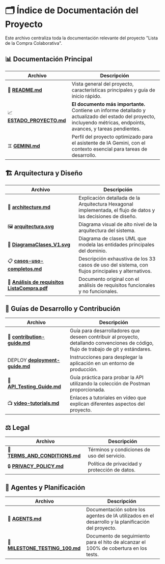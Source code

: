 # 🗂️ Índice de Documentación del Proyecto

Este archivo centraliza toda la documentación relevante del proyecto "Lista de la Compra Colaborativa".

## 📊 **Documentación Principal**

| Archivo | Descripción |
|---|---|
| 📄 **[README.md](../README.md)** | Vista general del proyecto, características principales y guía de inicio rápido. |
| 📈 **[ESTADO_PROYECTO.md](../ESTADO_PROYECTO.md)** | **El documento más importante.** Contiene un informe detallado y actualizado del estado del proyecto, incluyendo métricas, endpoints, avances, y tareas pendientes. |
| ♊ **[GEMINI.md](../GEMINI.md)** | Perfil del proyecto optimizado para el asistente de IA Gemini, con el contexto esencial para tareas de desarrollo. |

## 🏗️ **Arquitectura y Diseño**

| Archivo | Descripción |
|---|---|
| 📐 **[architecture.md](./Docs/architecture.md)** | Explicación detallada de la Arquitectura Hexagonal implementada, el flujo de datos y las decisiones de diseño. |
| 🖼️ **[arquitectura.svg](./Docs/arquitectura.svg)** | Diagrama visual de alto nivel de la arquitectura del sistema. |
| 🧬 **[DiagramaClases_V1.svg](./Docs/DiagramaClases_V1.svg)** | Diagrama de clases UML que modela las entidades principales del dominio. |
| 📋 **[casos-uso-completos.md](./Docs/casos-uso-completos.md)** | Descripción exhaustiva de los 33 casos de uso del sistema, con flujos principales y alternativos. |
| 📄 **[Análisis de requisitos ListaCompra.pdf](./Docs/Análisis%20de%20requisitos%20ListaCompra.pdf)** | Documento original con el análisis de requisitos funcionales y no funcionales. |

## 🚀 **Guías de Desarrollo y Contribución**

| Archivo | Descripción |
|---|---|
| 🤝 **[contribution-guide.md](./Docs/contribution-guide.md)** | Guía para desarrolladores que deseen contribuir al proyecto, detallando convenciones de código, flujo de trabajo de git y estándares. |
| DEPLOY **[deployment-guide.md](./Docs/deployment-guide.md)** | Instrucciones para desplegar la aplicación en un entorno de producción. |
| 🧪 **[API_Testing_Guide.md](../API_Testing_Guide.md)** | Guía práctica para probar la API utilizando la colección de Postman proporcionada. |
| 📺 **[video-tutorials.md](./Docs/video-tutorials.md)** | Enlaces a tutoriales en vídeo que explican diferentes aspectos del proyecto. |

## ⚖️ **Legal**

| Archivo | Descripción |
|---|---|
| 📜 **[TERMS_AND_CONDITIONS.md](../TERMS_AND_CONDITIONS.md)** | Términos y condiciones de uso del servicio. |
| 🔒 **[PRIVACY_POLICY.md](../PRIVACY_POLICY.md)** | Política de privacidad y protección de datos. |

## 🤖 **Agentes y Planificación**

| Archivo | Descripción |
|---|---|
| 🤖 **[AGENTS.md](../AGENTS.md)** | Documentación sobre los agentes de IA utilizados en el desarrollo y la planificación del proyecto. |
| 🎯 **[MILESTONE_TESTING_100.md](../MILESTONE_TESTING_100.md)** | Documento de seguimiento para el hito de alcanzar el 100% de cobertura en los tests. |